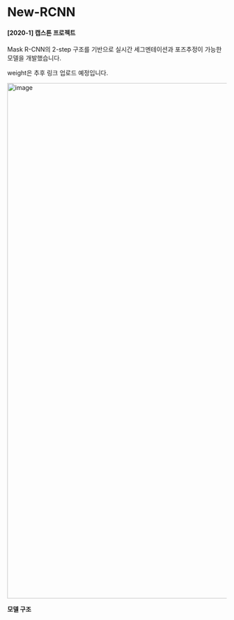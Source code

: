 # New-RCNN

#### [2020-1] 캡스톤 프로젝트
Mask R-CNN의 2-step 구조를 기반으로 실시간 세그멘테이션과 포즈추정이 가능한 모델을 개발했습니다.  
 
weight은 추후 링크 업로드 예정입니다.
  
  
  
  
<img width="1184" alt="image" src="https://user-images.githubusercontent.com/40735375/82559912-5ff7a700-9bab-11ea-8222-dcd7fdf2a907.png">
  
  
**모델 구조**
